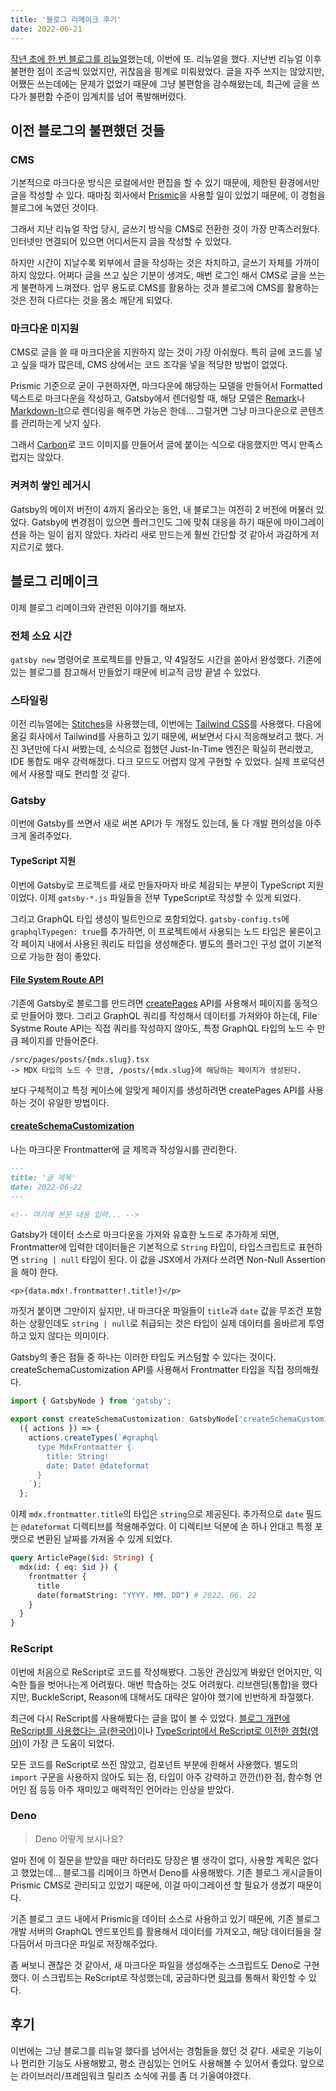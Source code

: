 ```yaml
---
title: '블로그 리메이크 후기'
date: 2022-06-21
---
```


[작년 초에 한 번 블로그를 리뉴얼](/posts/blog-renewal-2021)했는데, 이번에 또. 리뉴얼을 했다.
지난번 리뉴얼 이후 불편한 점이 조금씩 있었지만, 귀찮음을 핑계로 미뤄왔었다. 글을 자주 쓰지는 않았지만,
어쨌든 쓰는데에는 문제가 없었기 때문에 그냥 불편함을 감수해왔는데, 최근에 글을 쓰다가 불편함 수준이 임계치를 넘어 폭발해버렸다.

## 이전 블로그의 불편했던 것들

### CMS

기본적으로 마크다운 방식은 로컬에서만 편집을 할 수 있기 때문에, 제한된 환경에서만 글을 작성할 수 있다.
때마침 회사에서 [Prismic](https://prismic.io/)을 사용할 일이 있었기 때문에, 이 경험을 블로그에 녹였던 것이다.

그래서 지난 리뉴얼 작업 당시, 글쓰기 방식을 CMS로 전환한 것이 가장 만족스러웠다.
인터넷만 연결되어 있으면 어디서든지 글을 작성할 수 있었다.

하지만 시간이 지날수록 외부에서 글을 작성하는 것은 차치하고, 글쓰기 자체를 가까이 하지 않았다.
어쩌다 글을 쓰고 싶은 기분이 생겨도, 매번 로그인 해서 CMS로 글을 쓰는게 불편하게 느껴졌다.
업무 용도로 CMS를 활용하는 것과 블로그에 CMS를 활용하는 것은 전혀 다르다는 것을 몸소 깨닫게 되었다.

### 마크다운 미지원

CMS로 글을 쓸 때 마크다운을 지원하지 않는 것이 가장 아쉬웠다. 특히 글에 코드를 넣고 싶을 때가 많은데, CMS 상에서는 코드 조각을 넣을 적당한 방법이 없었다.

Prismic 기준으로 굳이 구현하자면, 마크다운에 해당하는 모델을 만들어서 Formatted 텍스트로 마크다운을 작성하고, Gatsby에서 렌더링할 때, 해당 모델은 [Remark](https://github.com/remarkjs/remark)나 [Markdown-It](https://github.com/markdown-it/markdown-it)으로 렌더링을 해주면 가능은 한데... 그럴거면 그냥 마크다운으로 콘텐츠를 관리하는게 낫지 싶다.

그래서 [Carbon](https://carbon.now.sh)로 코드 이미지를 만들어서 글에 붙이는 식으로 대응했지만 역시 만족스럽지는 않았다.

### 켜켜히 쌓인 레거시

Gatsby의 메이저 버전이 4까지 올라오는 동안, 내 블로그는 여전히 2 버전에 머물러 있었다.
Gatsby에 변경점이 있으면 플러그인도 그에 맞춰 대응을 하기 때문에 마이그레이션을 하는 일이 쉽지 않았다.
차라리 새로 만드는게 훨씬 간단할 것 같아서 과감하게 저지르기로 했다.

## 블로그 리메이크

이제 블로그 리메이크와 관련된 이야기를 해보자.

### 전체 소요 시간

`gatsby new` 명령어로 프로젝트를 만들고, 약 4일정도 시간을 쏟아서 완성했다.
기존에 있는 블로그를 참고해서 만들었기 때문에 비교적 금방 끝낼 수 있었다.

### 스타일링

이전 리뉴얼에는 [Stitches](https://stitches.dev/)을 사용했는데, 이번에는 [Tailwind CSS](https://tailwindcss.com/)를 사용했다. 다음에 옮길 회사에서 Tailwind를 사용하고 있기 때문에, 써보면서 다시 적응해보려고 했다.
거진 3년만에 다시 써봤는데, 소식으로 접했던 Just-In-Time 엔진은 확실히 편리했고, IDE 통합도 매우 강력해졌다. 다크 모드도 어렵지 않게 구현할 수 있었다. 실제 프로덕션에서 사용할 때도 편리할 것 같다.

### Gatsby

이번에 Gatsby를 쓰면서 새로 써본 API가 두 개정도 있는데, 둘 다 개발 편의성을 아주 크게 올려주었다.

#### TypeScript 지원

이번에 Gatsby로 프로젝트를 새로 만들자마자 바로 체감되는 부분이 TypeScript 지원이었다. 이제 `gatsby-*.js` 파일들을 전부 TypeScript로 작성할 수 있게 되었다.

그리고 GraphQL 타입 생성이 빌트인으로 포함되었다. `gatsby-config.ts`에 `graphqlTypegen: true`를 추가하면, 이 프로젝트에서 사용되는 노드 타입은 물론이고 각 페이지 내에서 사용된 쿼리도 타입을 생성해준다. 별도의 플러그인 구성 없이 기본적으로 가능한 점이 좋았다.

#### [File System Route API](https://www.gatsbyjs.com/docs/reference/routing/file-system-route-api/)

기존에 Gatsby로 블로그를 만드려면 [createPages](https://www.gatsbyjs.com/docs/reference/config-files/gatsby-node/#createPages) API를 사용해서 페이지를 동적으로 만들어야 했다. 그리고 GraphQL 쿼리를 작성해서 데이터를 가져와야 하는데, File Systme Route API는 직접 쿼리를 작성하지 않아도, 특정 GraphQL 타입의 노드 수 만큼 페이지를 만들어준다.

```
/src/pages/posts/{mdx.slug}.tsx
-> MDX 타입의 노드 수 만큼, /posts/{mdx.slug}에 해당하는 페이지가 생성된다.
```

보다 구체적이고 특정 케이스에 알맞게 페이지를 생성하려면 createPages API를 사용하는 것이 유일한 방법이다.

#### [createSchemaCustomization](https://www.gatsbyjs.com/docs/reference/config-files/gatsby-node/#createSchemaCustomization)

나는 마크다운 Frontmatter에 글 제목과 작성일시를 관리한다.

```md
---
title: '글 제목'
date: 2022-06-22
---

<!-- 여기에 본문 내용 입력... -->
```

Gatsby가 데이터 소스로 마크다운을 가져와 유효한 노드로 추가하게 되면, Frontmatter에 입력한 데이터들은 기본적으로 `String` 타입이, 타입스크립트로 표현하면 `string | null` 타입이 된다. 이 값을 JSX에서 가져다 쓰려면 Non-Null Assertion을 해야 한다.

```tsx
<p>{data.mdx!.frontmatter!.title!}</p>
```

까짓거 붙이면 그만이지 싶지만, 내 마크다운 파일들이 `title`과 `date` 값을 무조건 포함하는 상황인데도 `string | null`로 취급되는 것은 타입이 실제 데이터를 올바르게 투영하고 있지 않다는 의미이다.

Gatsby의 좋은 점들 중 하나는 이러한 타입도 커스텀할 수 있다는 것이다. createSchemaCustomization API를 사용해서 Frontmatter 타입을 직접 정의해줬다.

```ts
import { GatsbyNode } from 'gatsby';

export const createSchemaCustomization: GatsbyNode['createSchemaCustomization'] =
  ({ actions }) => {
    actions.createTypes(`#graphql
      type MdxFrontmatter {
        title: String!
        date: Date! @dateformat
      }
    `);
  };
```

이제 `mdx.frontmatter.title`의 타입은 `string`으로 제공된다. 추가적으로 `date` 필드는 `@dateformat` 디렉티브를 적용해주었다. 이 디렉티브 덕분에 손 하나 안대고 특정 포맷으로 변환된 날짜를 가져올 수 있게 되었다.

```graphql
query ArticlePage($id: String) {
  mdx(id: { eq: $id }) {
    frontmatter {
      title
      date(formatString: "YYYY. MM. DD") # 2022. 06. 22
    }
  }
}
```

### ReScript

이번에 처음으로 ReScript로 코드를 작성해봤다. 그동안 관심있게 봐왔던 언어지만,
익숙한 틀을 벗어나는게 어려웠다. 매번 학습하는 것도 어려웠다. 리브랜딩(통합)을 했다지만, BuckleScript, Reason에 대해서도 대략은 알아야 했기에 빈번하게 좌절했다.

최근에 다시 ReScript를 사용해봤다는 글을 많이 볼 수 있었다. [블로그 개편에 ReScript를 사용했다는 글(한국어)](https://seob.dev/posts/ReScript-%EC%82%AC%EC%9A%A9%EA%B8%B0/)이나 [TypeScript에서 ReScript로 이전한 경험(영어)](https://www.greyblake.com/blog/from-typescript-to-rescript/)이 가장 큰 도움이 되었다.

모든 코드를 ReScript로 쓰진 않았고, 컴포넌트 부분에 한해서 사용했다. 별도의 `import` 구문을 사용하지 않아도 되는 점, 타입이 아주 강력하고 깐깐(!)한 점, 함수형 언어인 점 등등 아주 재미있고 매력적인 언어라는 인상을 받았다.

### Deno

> Deno 어떻게 보시나요?

얼마 전에 이 질문을 받았을 때만 하더라도 당장은 별 생각이 없다, 사용할 계획은 없다고 했었는데... 블로그를 리메이크 하면서 Deno를 사용해봤다. 기존 블로그 게시글들이 Prismic CMS로 관리되고 있었기 때문에, 이걸 마이그레이션 할 필요가 생겼기 때문이다.

기존 블로그 코드 내에서 Prismic을 데이터 소스로 사용하고 있기 때문에, 기존 블로그 개발 서버의 GraphQL 엔드포인트를 활용해서 데이터를 가져오고, 해당 데이터들을 잘 다듬어서 마크다운 파일로 저장해주었다.

좀 써보니 괜찮은 것 같아서, 새 마크다운 파일을 생성해주는 스크립트도 Deno로 구현했다. 이 스크립트는 ReScript로 작성했는데, 궁금하다면 [링크](https://github.com/iamchanii/blog2/blob/main/src/scripts/create_content.res)를 통해서 확인할 수 있다.

## 후기

이번에는 그냥 블로그를 리뉴얼 했다를 넘어서는 경험들을 했던 것 같다. 새로운 기능이나 편리한 기능도 사용해봤고, 평소 관심있는 언어도 사용해볼 수 있어서 좋았다. 앞으로는 라이브러리/프레임워크 릴리즈 소식에 귀를 좀 더 기울여야겠다.
